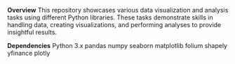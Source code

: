 **Overview**
This repository showcases various data visualization and analysis tasks using different Python libraries. These tasks demonstrate skills in handling data, creating visualizations, and performing analyses to provide insightful results.

**Dependencies**
Python 3.x
pandas
numpy
seaborn
matplotlib
folium
shapely
yfinance
plotly
